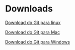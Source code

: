 # Downloads

[Download do Git para linux](https://git-scm.com/download/linux)

[Download do Git para Mac](https://git-scm.com/download/mac)

[Download do Git para Windows](https://git-scm.com/download/win)
# 


